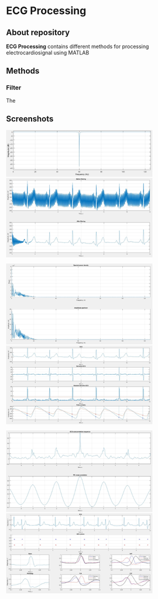 # ECG Processing

## About repository

<b>ECG Processing</b> contains different methods for processing electrocardiosignal using MATLAB

## Methods

### Filter
The

## Screenshots
<p float="left">
  <img src="screenshots/screen1.JPG" width="400" />
  <img src="screenshots/screen2.JPG" width="400" /> 
</p>

<p float="left">
  <img src="screenshots/screen3.JPG" width="400" />
  <img src="screenshots/screen4.JPG" width="400" /> 
</p>

<p float="left">
  <img src="screenshots/screen5.JPG" width="400" />
  <img src="screenshots/screen6.JPG" width="400" /> 
</p>
